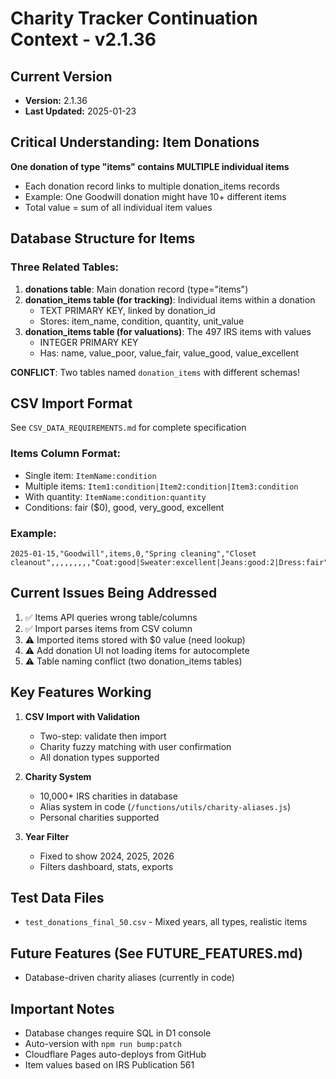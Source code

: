 # Charity Tracker Continuation Context - v2.1.36

## Current Version
- **Version:** 2.1.36
- **Last Updated:** 2025-01-23

## Critical Understanding: Item Donations
**One donation of type "items" contains MULTIPLE individual items**
- Each donation record links to multiple donation_items records
- Example: One Goodwill donation might have 10+ different items
- Total value = sum of all individual item values

## Database Structure for Items

### Three Related Tables:
1. **donations table**: Main donation record (type="items")
2. **donation_items table (for tracking)**: Individual items within a donation
   - TEXT PRIMARY KEY, linked by donation_id
   - Stores: item_name, condition, quantity, unit_value
3. **donation_items table (for valuations)**: The 497 IRS items with values
   - INTEGER PRIMARY KEY
   - Has: name, value_poor, value_fair, value_good, value_excellent

**CONFLICT**: Two tables named `donation_items` with different schemas!

## CSV Import Format
See `CSV_DATA_REQUIREMENTS.md` for complete specification

### Items Column Format:
- Single item: `ItemName:condition`
- Multiple items: `Item1:condition|Item2:condition|Item3:condition`
- With quantity: `ItemName:condition:quantity`
- Conditions: fair ($0), good, very_good, excellent

### Example:
```csv
2025-01-15,"Goodwill",items,0,"Spring cleaning","Closet cleanout",,,,,,,,,"Coat:good|Sweater:excellent|Jeans:good:2|Dress:fair"
```

## Current Issues Being Addressed
1. ✅ Items API queries wrong table/columns
2. ✅ Import parses items from CSV column
3. ⚠️ Imported items stored with $0 value (need lookup)
4. ⚠️ Add donation UI not loading items for autocomplete
5. ⚠️ Table naming conflict (two donation_items tables)

## Key Features Working
1. **CSV Import with Validation**
   - Two-step: validate then import
   - Charity fuzzy matching with user confirmation
   - All donation types supported

2. **Charity System**
   - 10,000+ IRS charities in database
   - Alias system in code (`/functions/utils/charity-aliases.js`)
   - Personal charities supported

3. **Year Filter**
   - Fixed to show 2024, 2025, 2026
   - Filters dashboard, stats, exports

## Test Data Files
- `test_donations_final_50.csv` - Mixed years, all types, realistic items

## Future Features (See FUTURE_FEATURES.md)
- Database-driven charity aliases (currently in code)

## Important Notes
- Database changes require SQL in D1 console
- Auto-version with `npm run bump:patch`
- Cloudflare Pages auto-deploys from GitHub
- Item values based on IRS Publication 561
